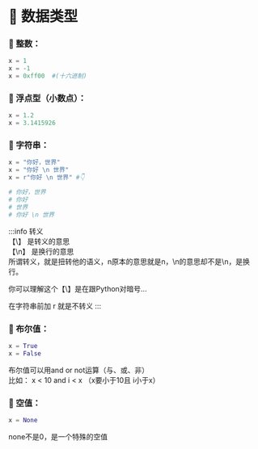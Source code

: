 # 🐍  数据类型

### 🐍 整数：
```python
x = 1
x = -1
x = 0xff00  #(十六进制)
```
### 🐍 浮点型（小数点）：
```python
x = 1.2 
x = 3.1415926
```
### 🐍 字符串：
```python
x = "你好，世界"  
x = "你好 \n 世界" 
x = r"你好 \n 世界" #👇

# 你好，世界
# 你好
# 世界
# 你好 \n 世界
```
:::info 转义 \
【\】 是转义的意思  
【\n】 是换行的意思  
所谓转义，就是扭转他的语义，n原本的意思就是n，\n的意思却不是\n，是换行。  

你可以理解这个【\】是在跟Python对暗号...

在字符串前加 r 就是不转义
:::

### 🐍 布尔值：
```python
x = True 
x = False
```
布尔值可以用and or not运算（与、或、非）  
比如： x < 10 and i < x  （x要小于10且 i小于x）
### 🐍 空值：
```python
x = None 
```
none不是0，是一个特殊的空值